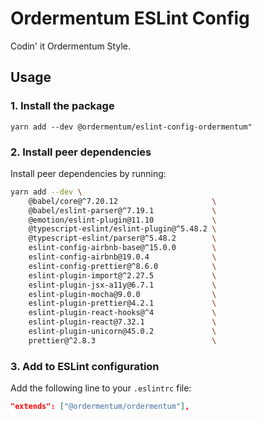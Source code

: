 # Ordermentum ESLint Config

Codin' it Ordermentum Style.

## Usage

### 1. Install the package

```
yarn add --dev @ordermentum/eslint-config-ordermentum"
```

### 2. Install peer dependencies

Install peer dependencies by running:
```sh
yarn add --dev \
    @babel/core@^7.20.12                     \
    @babel/eslint-parser@^7.19.1             \
    @emotion/eslint-plugin@11.10             \
    @typescript-eslint/eslint-plugin@^5.48.2 \
    @typescript-eslint/parser@^5.48.2        \
    eslint-config-airbnb-base@^15.0.0        \
    eslint-config-airbnb@19.0.4              \
    eslint-config-prettier@^8.6.0            \
    eslint-plugin-import@^2.27.5             \
    eslint-plugin-jsx-a11y@6.7.1             \
    eslint-plugin-mocha@9.0.0                \
    eslint-plugin-prettier@4.2.1             \
    eslint-plugin-react-hooks@^4             \
    eslint-plugin-react@7.32.1               \
    eslint-plugin-unicorn@45.0.2             \
    prettier@^2.8.3                          \

```

### 3. Add to ESLint configuration
Add the following line to your `.eslintrc` file:
```json
"extends": ["@ordermentum/ordermentum"],
```
